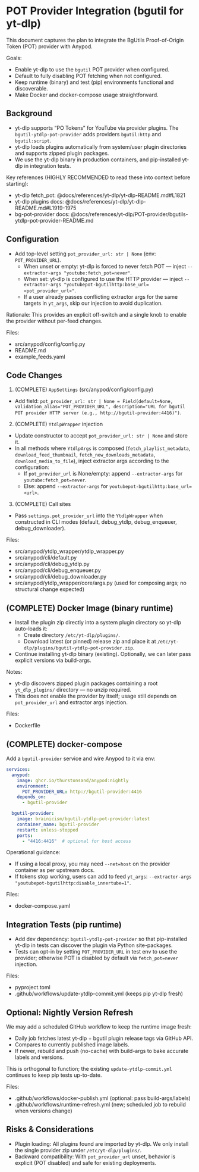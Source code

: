 # POT Provider Integration (bgutil for yt-dlp)

This document captures the plan to integrate the BgUtils Proof-of-Origin Token (POT) provider with Anypod.

Goals:
- Enable yt-dlp to use the `bgutil` POT provider when configured.
- Default to fully disabling POT fetching when not configured.
- Keep runtime (binary) and test (pip) environments functional and discoverable.
- Make Docker and docker-compose usage straightforward.

## Background

- yt-dlp supports “PO Tokens” for YouTube via provider plugins. The `bgutil-ytdlp-pot-provider` adds providers `bgutil:http` and `bgutil:script`.
- yt-dlp loads plugins automatically from system/user plugin directories and supports zipped plugin packages.
- We use the yt-dlp binary in production containers, and pip-installed yt-dlp in integration tests.

Key references (HIGHLY RECOMMENDED to read these into context before starting):
- yt-dlp fetch_pot: @docs/references/yt-dlp/yt-dlp-README.md#L1821
- yt-dlp plugins docs: @docs/references/yt-dlp/yt-dlp-README.md#L1919-1975
- bg-pot-provider docs: @docs/references/yt-dlp/POT-provider/bgutils-ytdlp-pot-provider-README.md

## Configuration

- Add top-level setting `pot_provider_url: str | None` (env: `POT_PROVIDER_URL`).
  - When unset or empty: yt-dlp is forced to never fetch POT — inject `--extractor-args "youtube:fetch_pot=never"`.
  - When set: yt-dlp is configured to use the HTTP provider — inject `--extractor-args "youtubepot-bgutilhttp:base_url=<pot_provider_url>"`.
  - If a user already passes conflicting extractor args for the same targets in `yt_args`, skip our injection to avoid duplication.

Rationale: This provides an explicit off-switch and a single knob to enable the provider without per-feed changes.

Files:
- src/anypod/config/config.py
- README.md
- example_feeds.yaml

## Code Changes

1) (COMPLETE) `AppSettings` (src/anypod/config/config.py)
- Add field: `pot_provider_url: str | None = Field(default=None, validation_alias="POT_PROVIDER_URL", description="URL for bgutil POT provider HTTP server (e.g., http://bgutil-provider:4416)")`.

2) (COMPLETE) `YtdlpWrapper` injection
- Update constructor to accept `pot_provider_url: str | None` and store it.
- In all methods where `YtdlpArgs` is composed (`fetch_playlist_metadata`, `download_feed_thumbnail`, `fetch_new_downloads_metadata`, `download_media_to_file`), inject extractor args according to the configuration:
  - If `pot_provider_url` is None/empty: append `--extractor-args` for `youtube:fetch_pot=never`.
  - Else: append `--extractor-args` for `youtubepot-bgutilhttp:base_url=<url>`.

3) (COMPLETE) Call sites
- Pass `settings.pot_provider_url` into the `YtdlpWrapper` when constructed in CLI modes (default, debug_ytdlp, debug_enqueuer, debug_downloader).

Files:
- src/anypod/ytdlp_wrapper/ytdlp_wrapper.py
- src/anypod/cli/default.py
- src/anypod/cli/debug_ytdlp.py
- src/anypod/cli/debug_enqueuer.py
- src/anypod/cli/debug_downloader.py
- src/anypod/ytdlp_wrapper/core/args.py (used for composing args; no structural change expected)

## (COMPLETE) Docker Image (binary runtime)

- Install the plugin zip directly into a system plugin directory so yt-dlp auto-loads it:
  - Create directory `/etc/yt-dlp/plugins/`.
  - Download latest (or pinned) release zip and place it at `/etc/yt-dlp/plugins/bgutil-ytdlp-pot-provider.zip`.
- Continue installing yt-dlp binary (existing). Optionally, we can later pass explicit versions via build-args.

Notes:
- yt-dlp discovers zipped plugin packages containing a root `yt_dlp_plugins/` directory — no unzip required.
- This does not enable the provider by itself; usage still depends on `pot_provider_url` and extractor args injection.

Files:
- Dockerfile

## (COMPLETE) docker-compose

Add a `bgutil-provider` service and wire Anypod to it via env:

```yaml
services:
  anypod:
    image: ghcr.io/thurstonsand/anypod:nightly
    environment:
      POT_PROVIDER_URL: http://bgutil-provider:4416
    depends_on:
      - bgutil-provider

  bgutil-provider:
    image: brainicism/bgutil-ytdlp-pot-provider:latest
    container_name: bgutil-provider
    restart: unless-stopped
    ports:
      - "4416:4416"  # optional for host access
```

Operational guidance:
- If using a local proxy, you may need `--net=host` on the provider container as per upstream docs.
- If tokens stop working, users can add to feed `yt_args`: `--extractor-args "youtubepot-bgutilhttp:disable_innertube=1"`.

Files:
- docker-compose.yaml

## Integration Tests (pip runtime)

- Add dev dependency: `bgutil-ytdlp-pot-provider` so that pip-installed yt-dlp in tests can discover the plugin via Python site-packages.
- Tests can opt-in by setting `POT_PROVIDER_URL` in test env to use the provider; otherwise POT is disabled by default via `fetch_pot=never` injection.

Files:
- pyproject.toml
- .github/workflows/update-ytdlp-commit.yml (keeps pip yt-dlp fresh)

## Optional: Nightly Version Refresh

We may add a scheduled GitHub workflow to keep the runtime image fresh:
- Daily job fetches latest yt-dlp + bgutil plugin release tags via GitHub API.
- Compares to currently published image labels.
- If newer, rebuild and push (no-cache) with build-args to bake accurate labels and versions.

This is orthogonal to function; the existing `update-ytdlp-commit.yml` continues to keep pip tests up-to-date.

Files:
- .github/workflows/docker-publish.yml (optional: pass build-args/labels)
- .github/workflows/runtime-refresh.yml (new; scheduled job to rebuild when versions change)

## Risks & Considerations

- Plugin loading: All plugins found are imported by yt-dlp. We only install the single provider zip under `/etc/yt-dlp/plugins/`.
- Backward compatibility: With `pot_provider_url` unset, behavior is explicit (POT disabled) and safe for existing deployments.
